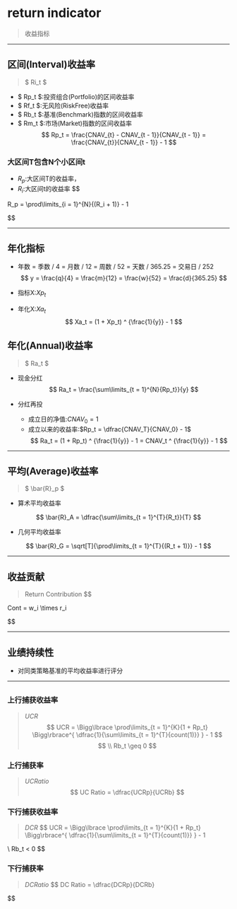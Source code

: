 
# return indicator
> 收益指标


---
## 区间(Interval)收益率
> $ Ri_t $
- $ Rp_t $:投资组合(Portfolio)的区间收益率
- $ Rf_t $:无风险(RiskFree)收益率
- $ Rb_t $:基准(Benchmark)指数的区间收益率
- $ Rm_t $:市场(Market)指数的区间收益率
$$
Rp_t = \frac{CNAV_{t} - CNAV_{t - 1}}{CNAV_{t - 1}}
 = \frac{CNAV_{t}}{CNAV_{t - 1}} - 1
$$
### 大区间T包含N个小区间t
- $R_p$:大区间T的收益率，
- $R_i$:大区间t的收益率
$$

R_p = \prod\limits_{i = 1}^{N}{(R_i + 1)} - 1

$$

---

## 年化指标

- 年数 = 季数 / 4 = 月数 / 12 = 周数 / 52 = 天数 / 365.25 = 交易日 / 252
$$
y = \frac{q}{4} = \frac{m}{12} = \frac{w}{52} = \frac{d}{365.25}
$$
- 指标X:$Xp_t$

- 年化X:$Xa_t$
$$
Xa_t = (1 + Xp_t) ^ {\frac{1}{y}} - 1
$$

## 年化(Annual)收益率
> $ Ra_t $


- 现金分红
$$
Ra_t = \frac{\sum\limits_{t = 1}^{N}{Rp_t}}{y}
$$

- 分红再投
    - 成立日的净值:$CNAV_0 = 1$
    - 成立以来的收益率:$Rp_t = \dfrac{CNAV_T}{CNAV_0} - 1$
$$
Ra_t = (1 + Rp_t) ^ {\frac{1}{y}} - 1 = CNAV_t ^ {\frac{1}{y}} - 1
$$

---
## 平均(Average)收益率
> $ \bar{R}_p $


- 算术平均收益率

$$
\bar{R}_A = \dfrac{\sum\limits_{t = 1}^{T}{R_t}}{T}
$$

- 几何平均收益率

$$
\bar{R}_G = \sqrt[T]{\prod\limits_{t = 1}^{T}{(R_t + 1)}} - 1
$$


---
## 收益贡献
> Return Contribution
$$

Cont = w_i \times r_i


$$

---
## 业绩持续性
- 对同类策略基准的平均收益率进行评分




---
##
### 上行捕获收益率
> $UCR$
$$
UCR =
\Bigg\lbrace
\prod\limits_{t = 1}^{K}{1 + Rp_t}
\Bigg\rbrace^{
    \dfrac{1}{\sum\limits_{t = 1}^{T}{count(1)}}
} - 1
$$
$$
\\
Rb_t \geq 0
$$

### 上行捕获率
> $UC Ratio$
$$
UC Ratio = \dfrac{UCRp}{UCRb}
$$

### 下行捕获收益率
> $DCR$
$$
UCR =
\Bigg\lbrace
\prod\limits_{t = 1}^{K}{1 + Rp_t}
\Bigg\rbrace^{
    \dfrac{1}{\sum\limits_{t = 1}^{T}{count(1)}}
} - 1

\\
Rb_t < 0
$$
### 下行捕获率
> $DC Ratio$
$$
DC Ratio = \dfrac{DCRp}{DCRb}

$$
